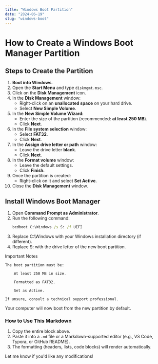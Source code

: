```yaml
---
title: "Windows Boot Partition"
date: "2024-06-19"
slug: "windows-boot"
---
```


# How to Create a Windows Boot Manager Partition

## Steps to Create the Partition

1. **Boot into Windows**.
2. Open the **Start Menu** and type `diskmgmt.msc`.
3. Click on the **Disk Management** icon.
4. In the **Disk Management** window:
   - Right-click on an **unallocated space** on your hard drive.
   - Select **New Simple Volume**.
5. In the **New Simple Volume Wizard**:
   - Enter the size of the partition (recommended: **at least 250 MB**).
   - Click **Next**.
6. In the **File system selection** window:
   - Select **FAT32**.
   - Click **Next**.
7. In the **Assign drive letter or path** window:
   - Leave the drive letter **blank**.
   - Click **Next**.
8. In the **Format volume** window:
   - Leave the default settings.
   - Click **Finish**.
9. Once the partition is created:
   - Right-click on it and select **Set Active**.
10. Close the **Disk Management** window.

## Install Windows Boot Manager

1. Open **Command Prompt as Administrator**.
2. Run the following command:
   ```cmd
   bcdboot C:\Windows /s S: /f UEFI
3. Replace C:\Windows with your Windows installation directory (if different).
4. Replace S: with the drive letter of the new boot partition.

Important Notes

    The boot partition must be:

        At least 250 MB in size.

        Formatted as FAT32.

        Set as Active.

    If unsure, consult a technical support professional.

Your computer will now boot from the new partition by default.


### How to Use This Markdown
1. Copy the entire block above.
2. Paste it into a `.md` file or a Markdown-supported editor (e.g., VS Code, Typora, or GitHub README).
3. The formatting (headers, lists, code blocks) will render automatically. 

Let me know if you'd like any modifications!

